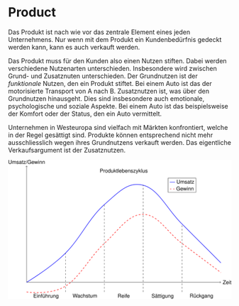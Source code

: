 # Product

Das Produkt ist nach wie vor das zentrale Element eines jeden
Unternehmens. Nur wenn mit dem Produkt ein Kundenbedürfnis gedeckt
werden kann, kann es auch verkauft werden.

Das Produkt muss für den Kunden also einen Nutzen stiften. Dabei werden
verschiedene Nutzenarten unterschieden. Insbesondere wird zwischen
Grund- und Zusatznuten unterschieden. Der Grundnutzen ist der
*funktionale* Nutzen, den ein Produkt stiftet. Bei einem Auto ist das der
motorisierte Transport von A nach B. Zusatznutzen ist, was über den
Grundnutzen hinausgeht. Dies sind insbesondere auch emotionale,
psychologische und soziale Aspekte. Bei einem Auto ist das
beispielsweise der
Komfort oder der Status, den ein Auto vermittelt.

Unternehmen in Westeuropa sind vielfach mit Märkten konfrontiert, welche
in der Regel gesättigt sind. Produkte können entsprechend nicht mehr
ausschliesslich wegen ihres Grundnutzens verkauft werden. Das
eigentliche Verkaufsargument ist der Zusatznutzen.



![Produktlebenszyklus](graphics/zyklus.svg)

